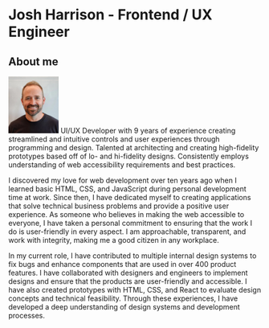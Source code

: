 # Josh Harrison - Frontend / UX Engineer

## About me

<img class="photo" src="./assets/images/photo.jpg" width="100" />
UI/UX Developer with 9 years of experience creating streamlined and intuitive controls and user experiences through programming and design. Talented at architecting and creating high-fidelity prototypes based off of lo- and hi-fidelity designs. Consistently employs understanding of web accessibility requirements and best practices.

I discovered my love for web development over ten years ago when I learned basic HTML, CSS, and JavaScript during personal development time at work. Since then, I have dedicated myself to creating applications that solve technical business problems and provide a positive user experience.
As someone who believes in making the web accessible to everyone, I have taken a personal commitment to ensuring that the work I do is user-friendly in every aspect. I am approachable, transparent, and work with integrity, making me a good citizen in any workplace.

In my current role, I have contributed to multiple internal design systems to fix bugs and enhance components that are used in over 400 product features. I have collaborated with designers and engineers to implement designs and ensure that the products are user-friendly and accessible. I have also created prototypes with HTML, CSS, and React to evaluate design concepts and technical feasibility. Through these experiences, I have developed a deep understanding of design systems and development processes.

